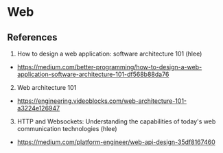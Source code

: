 # Web

## References

1. How to design a web application: software architecture 101 (hlee)
- https://medium.com/better-programming/how-to-design-a-web-application-software-architecture-101-df568b88da76
2. Web architecture 101
- https://engineering.videoblocks.com/web-architecture-101-a3224e126947
3. HTTP and Websockets: Understanding the capabilities of today's web communication technologies (hlee)
- https://medium.com/platform-engineer/web-api-design-35df8167460